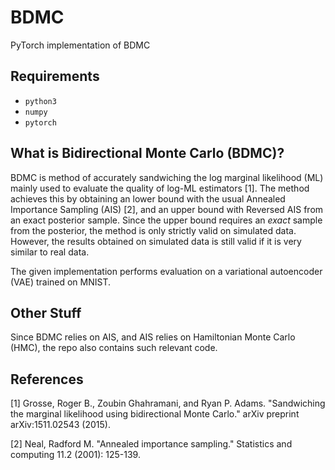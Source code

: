 # BDMC
PyTorch implementation of BDMC

## Requirements
* `python3`
* `numpy`
* `pytorch`

## What is Bidirectional Monte Carlo (BDMC)?
BDMC is method of accurately sandwiching the log marginal likelihood (ML) mainly used to evaluate the quality of log-ML estimators [1]. The method achieves this by obtaining an lower bound with the usual Annealed Importance Sampling (AIS) [2], and an upper bound with Reversed AIS from an exact posterior sample. Since the upper bound requires an *exact* sample from the posterior, the method is only strictly valid on simulated data. However, the results obtained on simulated data is still valid if it is very similar to real data. 

The given implementation performs evaluation on a variational autoencoder (VAE) trained on MNIST. 

## Other Stuff
Since BDMC relies on AIS, and AIS relies on Hamiltonian Monte Carlo (HMC), the repo also contains such relevant code. 

## References
[1] Grosse, Roger B., Zoubin Ghahramani, and Ryan P. Adams. "Sandwiching the marginal likelihood using bidirectional Monte Carlo." arXiv preprint arXiv:1511.02543 (2015).

[2] Neal, Radford M. "Annealed importance sampling." Statistics and computing 11.2 (2001): 125-139.
